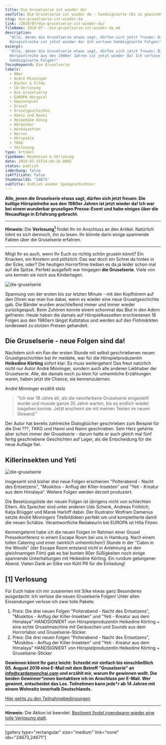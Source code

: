 ```yaml
---
title: Die Gruselserie ist wieder da!
seoTitle: Die Gruselserie ist wieder da - handsignierte CDs zu gewinnen!
slug: die-gruselserie-ist-wieder-da
link: /2019/07/die-gruselserie-ist-wieder-da/
fileName: 2019-07---die-gruselserie-ist-wieder-da.md
description:
  "Alle, denen die Gruselserie etwas sagt, dürfen sich jetzt freuen: Die kultige
  Hörspielreihe ist jetzt wieder da! Ich verlose handsignierte Folgen!"
excerpt:
  "Alle, denen die Gruselserie etwas sagt, dürfen sich jetzt freuen: Die kultige
  Hörspielreihe aus den 1980er Jahren ist jetzt wieder da! Ich verlose
  handsignierte Folgen!"
focusKeyword: Die Gruselserie
labels:
  - 80er
  - André Minninger
  - Bücher & Filme
  - CD-Verlosung
  - Die Gruselserie
  - EUROPA Hörspiel
  - Gewinnspiel
  - Grusel
  - Gruselgeschichte
  - Hanni und Nanni
  - Heikedike König
  - Hörbücher
  - Hörkassetten
  - Horror
  - Hörspiele
  - TKKG
  - Verlosung
type: Artikel
typeName: Rezension & Verlosung
date: 2019-07-15T14:44:16.000Z
status: publish
isWerbung: false
isAffiliate: false
thumbnailId: "24675"
subTitle: Endlich wieder Spukgeschichten!
---
```


<strong>Alle, jenen die Gruselserie etwas sagt, dürfen sich jetzt freuen: Die
kultige Hörspielreihe aus den 1980er Jahren ist jetzt wieder da! Ich war bei
einem wunderbar gruseligen Presse-Event und habe einiges über die Neuauflage in
Erfahrung gebracht.</strong>

<hr />

<strong>Hinweis: </strong>Die
<strong>Verlosung<a href="#1"><sup>1</sup></a></strong> findet Ihr im Anschluss
an den Artikel. Natürlich lohnt es sich dennoch, ihn zu lesen. Ihr könnte darin
einige spannende Fakten über die Gruselserie erfahren.

<hr />

Mögt Ihr es auch, wenn Ihr Euch so richtig schön gruseln könnt? Ein Knacken, ein
Knistern und plötzlich: Das war doch ein Schrei da hinten in der Ecke, oder? Die
heutigen Horrorfilme treiben es da ja leider schon mal auf die Spitze. Perfekt
ausgefeilt war hingegen <strong>die Gruselserie</strong>. Viele von uns kennen
sie noch aus Kindertagen.

![die-gruselserie](http://cardamonchai.com/wp-content/uploads/2019/07/2019-07-15-gruselserie-4-400x300.jpg)

Spannung von der ersten bis zur letzten Minute - mit den Kopfhörern auf den
Ohren war man live dabei, wenn es wieder eine neue Gruselgeschichte gab. Die
Bänder wurden anschließend immer und immer wieder zurückgespult. Beim Zuhören
konnte einem schonmal das Blut in den Adern gefrieren. Heute haben die damals
auf Hörspielkassetten erschienenen 18 Folgen aus den 1980ern längst Kultstatus
und werden auf den Flohmärkten landesweit zu stolzen Preisen gehandelt.

## Die Gruselserie - neue Folgen sind da!

Nachdem sich ein Fan der ersten Stunde mit selbst geschriebenen neuen
Gruselgeschichten bei ihr meldete, war für die Hörspielproduzentin
<strong>Heikedine Körting</strong> sofort klar: Es muss weitergehen! Das freut
natürlich nicht nur Autor André Minninger, sondern auch alle anderen Liebhaber
der Gruselserie. Alle, die damals noch zu klein für unheimliche Erzählungen
waren, haben jetzt die Chance, sie kennenzulernen.

André Minninger erzählt stolz

<blockquote>"Ich war 18 Jahre alt, als die neonfarbene Gruselserie eingestellt wurde und musste ganze 35 Jahre warten, bis es endlich wieder losgehen konnte. Jetzt erscheint sie mit meinen Texten im neuen Gewand."</blockquote>

Der Autor hat bereits zahlreiche Dialogbücher geschrieben zum Beispiel für die
Drei ???, TKKG und Hanni und Nanni geschrieben. Sein Herz gehörte aber schon
immer der Gruselserie - darum hatte er auch gleich mal fünf fertig geschriebene
Geschichten auf Lager, als die Entscheidung für die neue Auflage fiel.

## Killerinsekten und Yeti

![die-gruselserie](http://cardamonchai.com/wp-content/uploads/2019/07/2019-07-15-gruselserie-2-400x533.jpg)

Insgesamt sind bisher drei neue Folgen erschienen "Polterabend - Nacht des
Entsetzens", "Moskitos - Anflug der Killer-Insekten" und "Yeti - Kreatur aus dem
Himalaya". Weitere Folgen werden derzeit produziert.

Die Besetzungsliste der neuen Folgen ist übrigens nicht von schlechten Eltern.
Als Sprecher sind unter anderen Udo Schenk, Andreas Fröhlich, Katja Brügger und
Marek Harloff dabei. Der Illustrator Wolfram Damerius setzte André Minningers
Titelbildideen perfekt um und komplettierte damit die neuen Schätze.
Verantwortliche Redakeurin bei EUROPA ist Hilla Fitzen.

Kennengelernt habe ich die neuen Folgen im Rahmen einer Grusel Pressekonferenz
in einem Escape Room bei uns in Hamburg. Nach einem tollen Catering und einer
(wirklich unheimlichen!) Stunde in der "Cabin in the Woods" (der Escape Room
entstand <em>nicht </em>in Anlehnung an den gleichnamigen Film) gab es bei
bunten 80er Süßigkeiten noch einige spannende Unterhaltungen mit Heikedine
Körting. Ein rundum gelungener Abend. Vielen Dank an Silke von Kühl PR für die
Einladung!

## [1] Verlosung

Für Euch habe ich mir zusammen mit Silke etwas ganz Besonderes ausgedacht: Ich
verlose die neuen Gruselserie Folgen! Unter allen Einsendungen verlose ich zwei
tolle Pakete:

<ol>
    <li>Preis: Die drei neuen Folgen "Polterabend - Nacht des Entsetzens", "Moskitos - Anflug der Killer-Insekten" und "Yeti - Kreatur aus dem Himalaya" HANDSIGNIERT von Hörspielproduzentin Heikedine Körting + eine echte Gruselmaschine mit Geräuschen und Sounds aus dem Horrorlabor und Gruselserie-Sticker.</li>
    <li>Preis: Die drei neuen Folgen "Polterabend - Nacht des Entsetzens", "Moskitos - Anflug der Killer-Insekten" und "Yeti - Kreatur aus dem Himalaya" HANDSIGNIERT von Hörspielproduzentin Heikedine Körting + Gruselserie-Sticker</li>
</ol>

<strong>Gewinnen könnt Ihr ganz leicht: Schreibt mir einfach bis
einschließlich 05. August 2019 eine E-Mail mit dem Betreff "Gruselserie" an
<a href="mailto:anne.reis@cardamonchai.com">info@cardamonchai.com</a> und
erzählt mir, warum Ihr gewinnen wollt. Die beiden Gewinner\*innen kontaktiere
ich im Anschluss per E-Mail. Wer gewinnt, entscheidet das Los. Teilnehmen kann
jede\*r ab 14 Jahren mit einem Wohnsitz innerhalb Deutschlands. </strong>

<a href="https://cardamonchai.com/datenschutz/teilnahmebedingungen/" target="_blank" rel="noopener">Hier
gehts zu den Teilnahmebedingungen</a>

<hr />

<strong>Hinweis:</strong> Die Aktion ist beendet.
<a href="https://cardamonchai.com/tag/verlosung/">Bestimmt findet irgendwann
wieder eine tolle Verlosung statt</a>.

<hr />

[gallery type="rectangular" size="medium" link="none" ids="24673,24671"]
